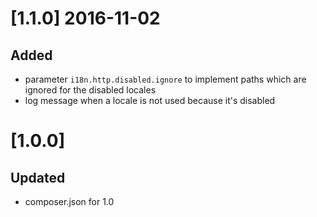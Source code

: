 # [1.1.0] 2016-11-02
## Added
- parameter ```i18n.http.disabled.ignore``` to implement paths which are ignored for the disabled locales
- log message when a locale is not used because it's disabled

# [1.0.0]
## Updated
- composer.json for 1.0
